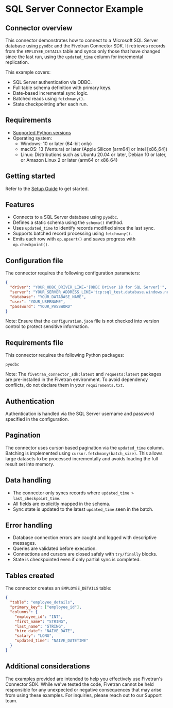 # SQL Server Connector Example

## Connector overview
This connector demonstrates how to connect to a Microsoft SQL Server database using `pyodbc` and the Fivetran Connector SDK. It retrieves records from the `EMPLOYEE_DETAILS` table and syncs only those that have changed since the last run, using the `updated_time` column for incremental replication.

This example covers:
- SQL Server authentication via ODBC.
- Full table schema definition with primary keys.
- Date-based incremental sync logic.
- Batched reads using `fetchmany()`.
- State checkpointing after each run.


## Requirements
- [Supported Python versions](https://github.com/fivetran/fivetran_connector_sdk/blob/main/README.md#requirements)   
- Operating system:
  - Windows: 10 or later (64-bit only)
  - macOS: 13 (Ventura) or later (Apple Silicon [arm64] or Intel [x86_64])
  - Linux: Distributions such as Ubuntu 20.04 or later, Debian 10 or later, or Amazon Linux 2 or later (arm64 or x86_64)


## Getting started
Refer to the [Setup Guide](https://fivetran.com/docs/connectors/connector-sdk/setup-guide) to get started.


## Features
- Connects to a SQL Server database using `pyodbc`.
- Defines a static schema using the `schema()` method.
- Uses `updated_time` to identify records modified since the last sync.
- Supports batched record processing using `fetchmany()`.
- Emits each row with `op.upsert()` and saves progress with `op.checkpoint()`.


## Configuration file
The connector requires the following configuration parameters:

```json
{
  "driver": "YOUR_ODBC_DRIVER_LIKE='{ODBC Driver 18 for SQL Server}'",
  "server": "YOUR_SERVER_ADDRESS_LIKE='tcp:sql_test.database.windows.net,1433'",
  "database": "YOUR_DATABASE_NAME",
  "user": "YOUR_USERNAME",
  "password": "YOUR_PASSWORD"
}
```

Note: Ensure that the `configuration.json` file is not checked into version control to protect sensitive information.


## Requirements file
This connector requires the following Python packages:

```
pyodbc
```

Note: The `fivetran_connector_sdk:latest` and `requests:latest` packages are pre-installed in the Fivetran environment. To avoid dependency conflicts, do not declare them in your `requirements.txt`.


## Authentication
Authentication is handled via the SQL Server username and password specified in the configuration.


## Pagination
The connector uses cursor-based pagination via the `updated_time` column. Batching is implemented using `cursor.fetchmany(batch_size)`. This allows large datasets to be processed incrementally and avoids loading the full result set into memory.


## Data handling
- The connector only syncs records where `updated_time > last_checkpoint_time`.
- All fields are explicitly mapped in the schema.
- Sync state is updated to the latest `updated_time` seen in the batch.


## Error handling
- Database connection errors are caught and logged with descriptive messages.
- Queries are validated before execution.
- Connections and cursors are closed safely with `try/finally` blocks.
- State is checkpointed even if only partial sync is completed.


## Tables created
The connector creates an `EMPLOYEE_DETAILS` table:

```json
{
  "table": "employee_details",
  "primary_key": ["employee_id"],
  "columns": {
    "employee_id": "INT",
    "first_name": "STRING",
    "last_name": "STRING",
    "hire_date": "NAIVE_DATE",
    "salary": "LONG",
    "updated_time": "NAIVE_DATETIME"
  }
}
```


## Additional considerations
The examples provided are intended to help you effectively use Fivetran's Connector SDK. While we've tested the code, Fivetran cannot be held responsible for any unexpected or negative consequences that may arise from using these examples. For inquiries, please reach out to our Support team.